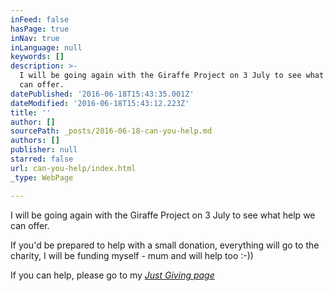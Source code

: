 ```yaml
---
inFeed: false
hasPage: true
inNav: true
inLanguage: null
keywords: []
description: >-
  I will be going again with the Giraffe Project on 3 July to see what help we
  can offer.
datePublished: '2016-06-18T15:43:35.001Z'
dateModified: '2016-06-18T15:43:12.223Z'
title: ''
author: []
sourcePath: _posts/2016-06-18-can-you-help.md
authors: []
publisher: null
starred: false
url: can-you-help/index.html
_type: WebPage

---
```

I will be going again with the Giraffe Project on 3 July to see what help we can offer.

If you'd be prepared to help with a small donation, everything will go to the charity, I will be funding myself - mum and will help too :-))

If you can help, please go to my _[Just Giving page][0]_

[0]: https://www.home.justgiving.com/